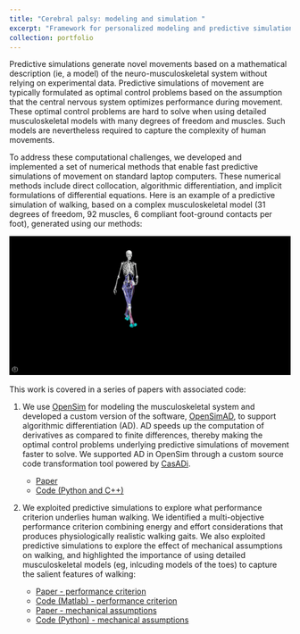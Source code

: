 ```yaml
---
title: "Cerebral palsy: modeling and simulation "
excerpt: "Framework for personalized modeling and predictive simulation to study gait in children with cerebral palsy <br/><img src='/images/CP.png'>"
collection: portfolio
---
```


Predictive simulations generate novel movements based on a mathematical description (ie, a model) of the neuro-musculoskeletal system without relying on experimental data. Predictive simulations of movement are typically formulated as optimal control problems based on the assumption that the central nervous system optimizes performance during movement. These optimal control problems are hard to solve when using detailed musculoskeletal models with many degrees of freedom and muscles. Such models are nevertheless required to capture the complexity of human movements.

To address these computational challenges, we developed and implemented a set of numerical methods that enable fast predictive simulations of movement on standard laptop computers. These numerical methods include direct collocation, algorithmic differentiation, and implicit formulations of differential equations. Here is an example of a predictive simulation of walking, based on a complex musculoskeletal model (31 degrees of freedom, 92 muscles, 6 compliant foot-ground contacts per foot), generated using our methods:

<p align="center">
  <img src="/images/PredictiveSimulation.gif">
</p>

This work is covered in a series of papers with associated code:

1. We use [OpenSim](https://simtk.org/projects/opensim) for modeling the musculoskeletal system and developed a custom version of the software, [OpenSimAD](https://github.com/antoinefalisse/opensimAD), to support algorithmic differentiation (AD). AD speeds up the computation of derivatives as compared to finite differences, thereby making the optimal control problems underlying predictive simulations of movement faster to solve. We supported AD in OpenSim through a custom source code transformation tool powered by [CasADi](https://web.casadi.org/).
    - [Paper](https://antoinefalisse.github.io/publication/2019_AD_PlosOne) 
    - [Code (Python and C++)](https://github.com/antoinefalisse/opensimAD)
    
2. We exploited predictive simulations to explore what performance criterion underlies human walking. We identified a multi-objective performance criterion combining energy and effort considerations that produces physiologically realistic walking gaits. We also exploited predictive simulations to explore the effect of mechanical assumptions on walking, and highlighted the importance of using detailed musculoskeletal models (eg, inlcuding models of the toes) to capture the salient features of walking:
    - [Paper - performance criterion](https://royalsocietypublishing.org/doi/10.1098/rsif.2019.0402)
    - [Code (Matlab) - performance criterion](https://github.com/antoinefalisse/3dpredictsim)
    - [Paper - mechanical assumptions](https://journals.plos.org/plosone/article?id=10.1371/journal.pone.0256311)
    - [Code (Python) -  mechanical assumptions](https://github.com/antoinefalisse/predictsim_mtp)
